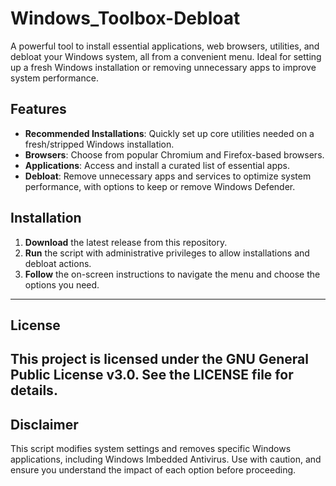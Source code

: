 # Windows_Toolbox-Debloat
A powerful tool to install essential applications, web browsers, utilities, and debloat your Windows system, all from a convenient menu. 
Ideal for setting up a fresh Windows installation or removing unnecessary apps to improve system performance.

## Features
- **Recommended Installations**: Quickly set up core utilities needed on a fresh/stripped Windows installation.
- **Browsers**: Choose from popular Chromium and Firefox-based browsers.
- **Applications**: Access and install a curated list of essential apps.
- **Debloat**: Remove unnecessary apps and services to optimize system performance, with options to keep or remove Windows Defender.

## Installation
1. **Download** the latest release from this repository.
2. **Run** the script with administrative privileges to allow installations and debloat actions.
3. **Follow** the on-screen instructions to navigate the menu and choose the options you need.
---
## License
This project is licensed under the **GNU General Public License v3.0**. See the LICENSE file for details.
---
## Disclaimer
This script modifies system settings and removes specific Windows applications, including Windows Imbedded Antivirus. 
Use with caution, and ensure you understand the impact of each option before proceeding.
